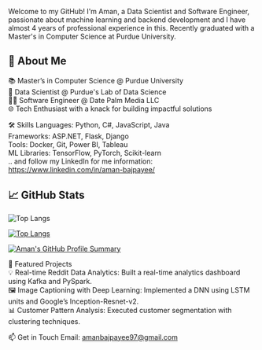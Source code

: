 Welcome to my GitHub! I'm Aman, a Data Scientist and Software Engineer, passionate about machine learning and backend development and I have almost 4 years of professional experience in this. Recently graduated with a Master's in Computer Science at Purdue University. 

## 🚀 About Me<br>
📚 Master’s in Computer Science @ Purdue University<br>
💼 Data Scientist @ Purdue's Lab of Data Science<br>
👨‍💻 Software Engineer @ Date Palm Media LLC<br>
🌐 Tech Enthusiast with a knack for building impactful solutions<br>

🛠 Skills
Languages: Python, C#, JavaScript, Java<br>
Frameworks: ASP.NET, Flask, Django<br>
Tools: Docker, Git, Power BI, Tableau<br>
ML Libraries: TensorFlow, PyTorch, Scikit-learn <br>
.. and follow my LinkedIn for me information: https://www.linkedin.com/in/aman-bajpayee/

## 📈 GitHub Stats

![Top Langs](https://github-readme-stats.vercel.app/api/top-langs/?username=amanbajpayee0777&layout=compact&theme=radical)

[![Top Langs](https://github-readme-stats.vercel.app/api/top-langs/?username=amanbajpayee0777&layout=compact&theme=radical)](https://github.com/anuraghazra/github-readme-stats)

[![Aman's GitHub Profile Summary](https://github-profile-summary-cards.vercel.app/api/cards/profile-details?username=amanbajpayee0777&theme=radical)](https://github.com/vn7n24fzkq/github-profile-summary-cards)


🌟 Featured Projects<br>
💡 Real-time Reddit Data Analytics: Built a real-time analytics dashboard using Kafka and PySpark.<br>
🖼️ Image Captioning with Deep Learning: Implemented a DNN using LSTM units and Google’s Inception-Resnet-v2.<br>
📊 Customer Pattern Analysis: Executed customer segmentation with clustering techniques.<br>

📫 Get in Touch
Email: amanbajpayee97@gmail.com

